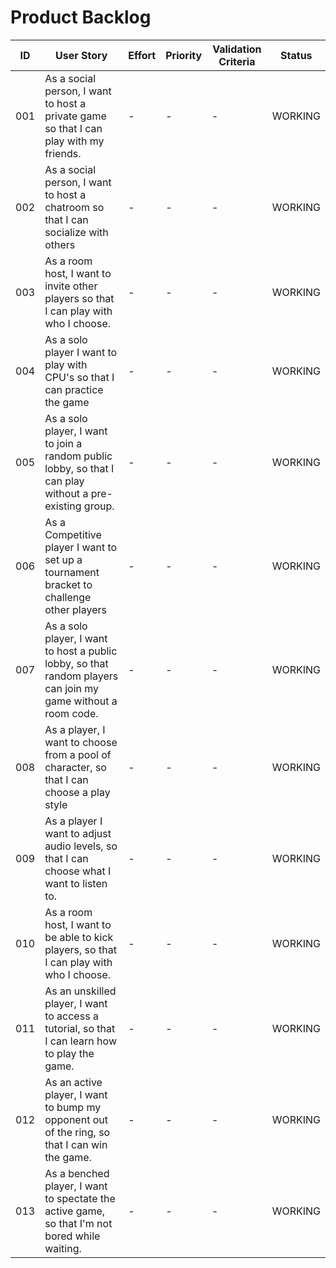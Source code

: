 # Product Backlog

| ID | User Story | Effort | Priority | Validation Criteria | Status |
|----|------------|--------|----------|---------------------|--------|
| 001 | As a social person, I want to host a private game so that I can play with my friends. | - | - | - | WORKING |
| 002 | As a social person, I want to host a chatroom so that I can socialize with others | - | - | - | WORKING |
| 003 | As a room host, I want to invite other players so that I can play with who I choose. | - | - | - | WORKING |
| 004 | As a solo player I want to play with CPU's so that I can practice the game | - | - | - | WORKING |
| 005 | As a solo player, I want to join a random public lobby, so that I can play without a pre-existing group. | - | - | - | WORKING |
| 006 | As a Competitive player I want to set up a tournament bracket to challenge other players | - | - | - | WORKING |
| 007 | As a solo player, I want to host a public lobby, so that random players can join my game without a room code. | - | - | - | WORKING |
| 008 | As a player, I want to choose from a pool of character, so that I can choose a play style | - | - | - | WORKING |
| 009 | As a player I want to adjust audio levels, so that I can choose what I want to listen to. | - | - | - | WORKING |
| 010 | As a room host, I want to be able to kick players, so that I can play with who I choose. | - | - | - | WORKING |
| 011 | As an unskilled player, I want to access a tutorial, so that I can learn how to play the game. | - | - | - | WORKING |
| 012 | As an active player, I want to bump my opponent out of the ring, so that I can win the game. | - | - | - | WORKING |
| 013 | As a benched player, I want to spectate the active game, so that I'm not bored while waiting. | - | - | - | WORKING |